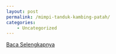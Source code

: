 ```yaml
---
layout: post
permalink: /mimpi-tanduk-kambing-patah/
categories:
    - Uncategorized
---
```


[Baca Selengkapnya](/10)